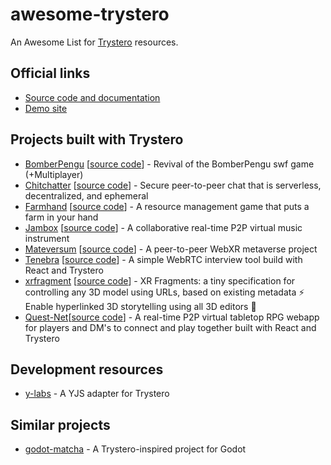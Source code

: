 # awesome-trystero

An Awesome List for [Trystero](https://github.com/dmotz/trystero) resources.

## Official links

- [Source code and documentation](https://github.com/dmotz/trystero)
- [Demo site](https://oxism.com/trystero/)

## Projects built with Trystero

<!-- Projects MUST be listed in alphabetical order -->

- [BomberPengu](https://freehuntx.github.io/bomberpengu/) [[source code](https://github.com/freehuntx/bomberpengu)] - Revival of the BomberPengu swf game (+Multiplayer) 
- [Chitchatter](https://chitchatter.im/) [[source code](https://github.com/jeremyckahn/chitchatter)] - Secure peer-to-peer chat that is serverless, decentralized, and ephemeral
- [Farmhand](https://www.farmhand.life/) [[source code](https://github.com/jeremyckahn/farmhand)] - A resource management game that puts a farm in your hand
- [Jambox](https://jambox.pages.dev/) [[source code](https://github.com/arslanastral/jambox)] - A collaborative real-time P2P virtual music instrument
- [Mateversum](https://expenses.github.io/mateversum-web/) [[source code](https://github.com/expenses/mateversum)] - A peer-to-peer WebXR metaverse project
- [Tenebra](https://code.riky.app/) [[source code](https://github.com/RikSteed/tenebra)] - A simple WebRTC interview tool build with React and Trystero
- [xrfragment](https://xrfragment.org/) [[source code](https://github.com/coderofsalvation/xrfragment)] - XR Fragments: a tiny specification for controlling any 3D model using URLs, based on existing metadata ⚡ Enable hyperlinked 3D storytelling using all 3D editors 💙
- [Quest-Net](https://quest-net.github.io/)[[source code](https://github.com/Xorcist137/quest-net.github.io)] - A real-time P2P virtual tabletop RPG webapp for players and DM's to connect and play together built with React and Trystero

## Development resources

<!-- Resources MUST be listed in alphabetical order -->

- [y-labs](https://github.com/WinstonFassett/y-labs/blob/0f943e77f514298f068bb98cd1703e4601fabc91/src/lib/yjs-trystero/y-trystero.js) - A YJS adapter for Trystero

## Similar projects

- [godot-matcha](https://github.com/freehuntx/godot-matcha) - A Trystero-inspired project for Godot
